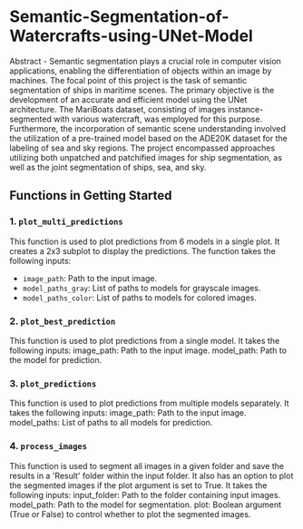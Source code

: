 # Semantic-Segmentation-of-Watercrafts-using-UNet-Model

Abstract - Semantic segmentation plays a crucial role in computer vision applications, enabling the differentiation of objects within an image by machines. The focal point of this project is the task of semantic segmentation of ships in maritime scenes. The primary objective is the development of an accurate and efficient model using the UNet architecture. The MariBoats dataset, consisting of images instance-segmented with various watercraft, was employed for this purpose. Furthermore, the incorporation of semantic scene understanding involved the utilization of a pre-trained model based on the ADE20K dataset for the labeling of sea and sky regions. The project encompassed approaches utilizing both unpatched and patchified images for ship segmentation, as well as the joint segmentation of ships, sea, and sky.

## Functions in Getting Started

### 1. `plot_multi_predictions`

This function is used to plot predictions from 6 models in a single plot. It creates a 2x3 subplot to display the predictions. The function takes the following inputs:
  * `image_path`: Path to the input image.
  * `model_paths_gray`: List of paths to models for grayscale images.
  * `model_paths_color`: List of paths to models for colored images.

### 2. `plot_best_prediction`

This function is used to plot predictions from a single model. It takes the following inputs:
  image_path: Path to the input image.
  model_path: Path to the model for prediction.

### 3. `plot_predictions`

This function is used to plot predictions from multiple models separately. It takes the following inputs:
  image_path: Path to the input image.
  model_paths: List of paths to all models for prediction.
### 4. `process_images`

This function is used to segment all images in a given folder and save the results in a 'Result' folder within the input folder. It also has an option to plot the segmented images if the plot argument is set to True. It takes the following inputs:
  input_folder: Path to the folder containing input images.
  model_path: Path to the model for segmentation.
  plot: Boolean argument (True or False) to control whether to plot the segmented images.
